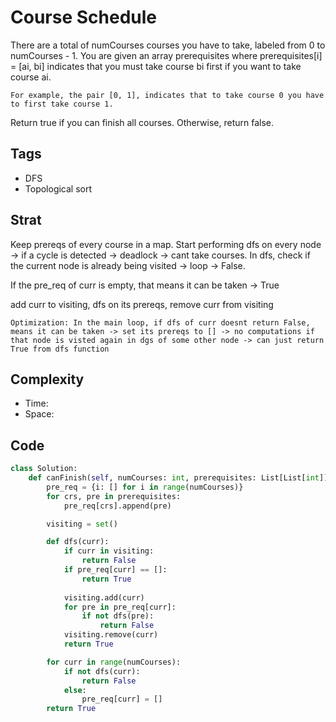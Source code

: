 # Course Schedule
There are a total of numCourses courses you have to take, labeled from 0 to numCourses - 1. You are given an array prerequisites where prerequisites[i] = [ai, bi] indicates that you must take course bi first if you want to take course ai.

    For example, the pair [0, 1], indicates that to take course 0 you have to first take course 1.

Return true if you can finish all courses. Otherwise, return false.

## Tags
- DFS
- Topological sort

## Strat
Keep prereqs of every course in a map. Start performing dfs on every node -> if a cycle is detected -> deadlock -> cant take courses. In dfs, check if the current node is already being visited -> loop -> False.

If the pre_req of curr is empty, that means it can be taken -> True

add curr to visiting, dfs on its prereqs, remove curr from visiting

`Optimization: In the main loop, if dfs of curr doesnt return False, means it can be taken -> set its prereqs to [] -> no computations if that node is visted again in dgs of some other node -> can just return True from dfs function`

## Complexity

- Time: 
- Space: 

## Code

```python
class Solution:
    def canFinish(self, numCourses: int, prerequisites: List[List[int]]) -> bool:
        pre_req = {i: [] for i in range(numCourses)}
        for crs, pre in prerequisites:
            pre_req[crs].append(pre)

        visiting = set()

        def dfs(curr):
            if curr in visiting:
                return False
            if pre_req[curr] == []:
                return True
            
            visiting.add(curr)
            for pre in pre_req[curr]:
                if not dfs(pre):
                    return False
            visiting.remove(curr)
            return True

        for curr in range(numCourses):
            if not dfs(curr):
                return False
            else:
                pre_req[curr] = []
        return True
```